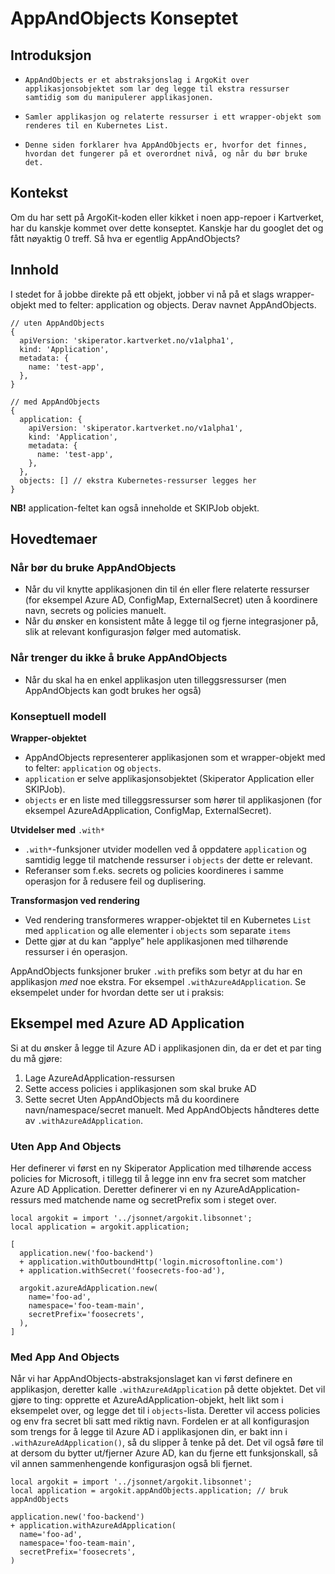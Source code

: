 # AppAndObjects Konseptet

## Introduksjon
-     AppAndObjects er et abstraksjonslag i ArgoKit over applikasjonsobjektet som lar deg legge til ekstra ressurser samtidig som du manipulerer applikasjonen.
-     Samler applikasjon og relaterte ressurser i ett wrapper-objekt som renderes til en Kubernetes List.
-     Denne siden forklarer hva AppAndObjects er, hvorfor det finnes, hvordan det fungerer på et overordnet nivå, og når du bør bruke det.

## Kontekst
Om du har sett på ArgoKit-koden eller kikket i noen app-repoer i Kartverket, har du kanskje kommet over dette konseptet.
Kanskje har du googlet det og fått nøyaktig 0 treff. Så hva er egentlig AppAndObjects?

## Innhold
I stedet for å jobbe direkte på ett objekt, jobber vi nå på et slags wrapper-objekt med to felter: application og objects. Derav navnet AppAndObjects.

```jsonnet
// uten AppAndObjects
{
  apiVersion: 'skiperator.kartverket.no/v1alpha1',
  kind: 'Application',
  metadata: {
    name: 'test-app',
  },
}

// med AppAndObjects
{
  application: {
    apiVersion: 'skiperator.kartverket.no/v1alpha1',
    kind: 'Application',
    metadata: {
      name: 'test-app',
    },
  },
  objects: [] // ekstra Kubernetes-ressurser legges her
}
```
**NB!** application-feltet kan også inneholde et SKIPJob objekt.

## Hovedtemaer

### Når bør du bruke AppAndObjects
- Når du vil knytte applikasjonen din til én eller flere relaterte ressurser (for eksempel Azure AD, ConfigMap, ExternalSecret) uten å koordinere navn, secrets og policies manuelt.
- Når du ønsker en konsistent måte å legge til og fjerne integrasjoner på, slik at relevant konfigurasjon følger med automatisk.
### Når trenger du ikke å bruke AppAndObjects
- Når du skal ha en enkel applikasjon uten tilleggsressurser (men AppAndObjects kan godt brukes her også)

### Konseptuell modell
**Wrapper-objektet**
- AppAndObjects representerer applikasjonen som et wrapper-objekt med to felter: `application` og `objects`.
- `application` er selve applikasjonsobjektet (Skiperator Application eller SKIPJob).
- `objects` er en liste med tilleggsressurser som hører til applikasjonen (for eksempel AzureAdApplication, ConfigMap, ExternalSecret).

**Utvidelser med** `.with*`
- `.with*`-funksjoner utvider modellen ved å oppdatere `application` og samtidig legge til matchende ressurser i `objects` der dette er relevant.
- Referanser som f.eks. secrets og policies koordineres i samme operasjon for å redusere feil og duplisering.

**Transformasjon ved rendering**
- Ved rendering transformeres wrapper-objektet til en Kubernetes `List` med `application` og alle elementer i `objects` som separate `items`
- Dette gjør at du kan “applye” hele applikasjonen med tilhørende ressurser i én operasjon.


AppAndObjects funksjoner bruker `.with` prefiks som betyr at du har en
applikasjon *med* noe ekstra. For eksempel `.withAzureAdApplication`.
Se eksempelet under for hvordan dette ser ut i praksis:

## Eksempel med Azure AD Application
Si at du ønsker å legge til Azure AD i applikasjonen din, da er det et par ting du må gjøre:
1.	Lage AzureAdApplication-ressursen
2.	Sette access policies i applikasjonen som skal bruke AD
3.	Sette secret
Uten AppAndObjects må du koordinere navn/namespace/secret manuelt. Med AppAndObjects håndteres dette av `.withAzureAdApplication`.

### Uten App And Objects
Her definerer vi først en ny Skiperator Application med tilhørende access policies for Microsoft, i tillegg til å legge inn env fra secret som matcher Azure AD Application.
Deretter definerer vi en ny AzureAdApplication-ressurs med matchende name og secretPrefix som i steget over.
```jsonnet
local argokit = import '../jsonnet/argokit.libsonnet';
local application = argokit.application;

[
  application.new('foo-backend')
  + application.withOutboundHttp('login.microsoftonline.com')
  + application.withSecret('foosecrets-foo-ad'),

  argokit.azureAdApplication.new(
    name='foo-ad',
    namespace='foo-team-main',
    secretPrefix='foosecrets',
  ),
]
```

### Med App And Objects
Når vi har AppAndObjects-abstraksjonslaget kan vi først definere en applikasjon, deretter kalle
`.withAzureAdApplication` på dette objektet.
Det vil gjøre to ting: opprette et AzureAdApplication-objekt, helt likt som i eksempelet over, og legge det til i `objects`-lista.
Deretter vil access policies og env fra secret bli satt med riktig navn.
Fordelen er at all konfigurasjon som trengs for å legge til Azure AD i applikasjonen din, er bakt inn i `.withAzureAdApplication()`,
så du slipper å tenke på det. Det vil også føre til at dersom du bytter ut/fjerner Azure AD, kan du fjerne ett funksjonskall, så vil annen sammenhengende konfigurasjon også bli fjernet.

```jsonnet
local argokit = import '../jsonnet/argokit.libsonnet';
local application = argokit.appAndObjects.application; // bruk appAndObjects

application.new('foo-backend')
+ application.withAzureAdApplication(
  name='foo-ad',
  namespace='foo-team-main',
  secretPrefix='foosecrets',
)
```
